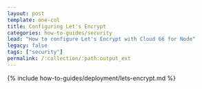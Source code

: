 ```yaml
---
layout: post
template: one-col
title: Configuring Let's Encrypt
categories: how-to-guides/security
lead: "How to configure Let's Encrypt with Cloud 66 for Node"
legacy: false
tags: ["security"]
permalink: /:collection/:path:output_ext
---
```

{% include how-to-guides/deployment/lets-encrypt.md %}